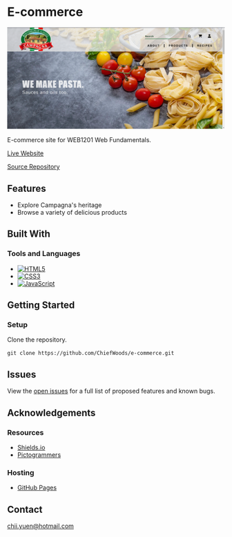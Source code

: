 # E-commerce

![Landing Screenshot](images/landing_screenshot.png)

E-commerce site for WEB1201 Web Fundamentals.

[Live Website](https://chiefwoods.github.io/e-commerce/)  

[Source Repository](https://github.com/ChiefWoods/e-commerce)

## Features

- Explore Campagna's heritage
- Browse a variety of delicious products

## Built With

### Tools and Languages

- [![HTML5](https://img.shields.io/badge/HTML5-grey?style=for-the-badge&logo=html5)](https://html5.org/)
- [![CSS3](https://img.shields.io/badge/CSS3-306AF1?style=for-the-badge&logo=css3)](https://www.w3.org/Style/CSS/Overview.en.html)
- [![JavaScript](https://img.shields.io/badge/Javascript-1B1E21?style=for-the-badge&logo=javascript)](https://js.org/index.html)

## Getting Started

### Setup

Clone the repository.
```
git clone https://github.com/ChiefWoods/e-commerce.git
```

## Issues

View the [open issues](https://github.com/ChiefWoods/e-commerce/issues) for a full list of proposed features and known bugs.

## Acknowledgements

### Resources

- [Shields.io](https://shields.io/)
- [Pictogrammers](https://pictogrammers.com/)

### Hosting

- [GitHub Pages](https://pages.github.com/)

## Contact

[chii.yuen@hotmail.com](mailto:chii.yuen@hotmail.com)

